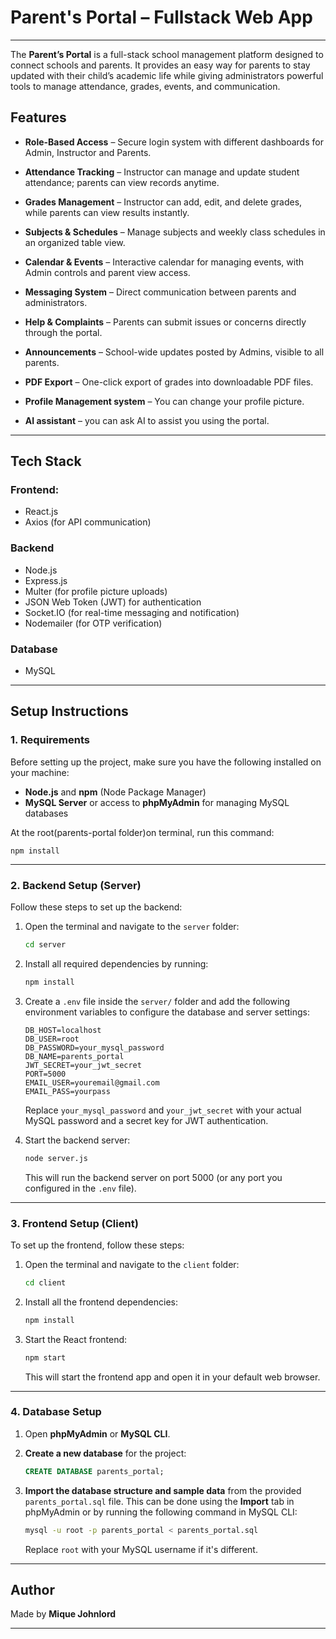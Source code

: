 # Parent's Portal – Fullstack Web App


---


The **Parent’s Portal** is a full-stack school management platform designed to connect schools and parents. It provides an easy way for parents to stay updated with their child’s academic life while giving administrators powerful tools to manage attendance, grades, events, and communication.  

##  Features

- **Role-Based Access** – Secure login system with different dashboards for Admin, Instructor and Parents.  
- **Attendance Tracking** – Instructor can manage and update student attendance; parents can view records anytime.  
- **Grades Management** – Instructor can add, edit, and delete grades, while parents can view results instantly.  
- **Subjects & Schedules** – Manage subjects and weekly class schedules in an organized table view.  
- **Calendar & Events** – Interactive calendar for managing events, with Admin controls and parent view access.  
- **Messaging System** – Direct communication between parents and administrators.  
- **Help & Complaints** – Parents can submit issues or concerns directly through the portal.  
- **Announcements** – School-wide updates posted by Admins, visible to all parents.  
- **PDF Export** – One-click export of grades into downloadable PDF files.  
- **Profile Management system** – You can change your profile picture.  

- **AI assistant** – you can ask AI to assist you using the portal.  

---

## Tech Stack

### Frontend:

- React.js
- Axios (for API communication)

### Backend
- Node.js
- Express.js
- Multer (for profile picture uploads)
- JSON Web Token (JWT) for authentication
- Socket.IO (for real-time messaging and notification)
- Nodemailer (for OTP verification)

### Database
- MySQL

---

## Setup Instructions

### 1. Requirements
Before setting up the project, make sure you have the following installed on your machine:
- **Node.js** and **npm** (Node Package Manager)
- **MySQL Server** or access to **phpMyAdmin** for managing MySQL databases

At the root(parents-portal folder)on terminal, run this command:

    
    npm install
    
---


### 2. Backend Setup (Server)

Follow these steps to set up the backend:

1. Open the terminal and navigate to the `server` folder:

    ```bash
    cd server
    ```

2. Install all required dependencies by running:

    ```bash
    npm install
    ```

3. Create a `.env` file inside the `server/` folder and add the following environment variables to configure the database and server settings:

    ```env
    DB_HOST=localhost
    DB_USER=root
    DB_PASSWORD=your_mysql_password
    DB_NAME=parents_portal
    JWT_SECRET=your_jwt_secret
    PORT=5000
    EMAIL_USER=youremail@gmail.com
    EMAIL_PASS=yourpass
    ```

    Replace `your_mysql_password` and `your_jwt_secret` with your actual MySQL password and a secret key for JWT authentication.

4. Start the backend server:

    ```bash
    node server.js
    ```

    This will run the backend server on port 5000 (or any port you configured in the `.env` file).

---

### 3. Frontend Setup (Client)

To set up the frontend, follow these steps:

1. Open the terminal and navigate to the `client` folder:

    ```bash
    cd client
    ```

2. Install all the frontend dependencies:

    ```bash
    npm install
    ```

3. Start the React frontend:

    ```bash
    npm start
    ```

    This will start the frontend app and open it in your default web browser.

---

### 4. Database Setup

1. Open **phpMyAdmin** or **MySQL CLI**.
2. **Create a new database** for the project:

    ```sql
    CREATE DATABASE parents_portal;
    ```

3. **Import the database structure and sample data** from the provided `parents_portal.sql` file. This can be done using the **Import** tab in phpMyAdmin or by running the following command in MySQL CLI:

    ```bash
    mysql -u root -p parents_portal < parents_portal.sql
    ```

    Replace `root` with your MySQL username if it's different.

---

## Author

Made by **Mique Johnlord** 

---




